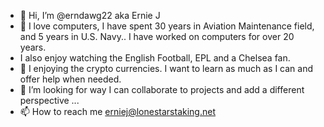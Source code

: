 - 👋 Hi, I’m @erndawg22   aka Ernie J
- 👀 I love computers, I have spent 30 years in Aviation Maintenance field, and 5 years in U.S. Navy..  I have worked on computers for over 20 years.
-  I also enjoy watching the English Football, EPL and a Chelsea fan.
- 🌱 I enjoying the crypto currencies.  I want to learn as much as I can and offer help when needed.
- 💞️ I’m looking for way I can collaborate to projects and add a different perspective ...
- 📫 How to reach me erniej@lonestarstaking.net

<!---
erndawg22/erndawg22 is a ✨ special ✨ repository because its `README.md` (this file) appears on your GitHub profile.
You can click the Preview link to take a look at your changes.
--->
